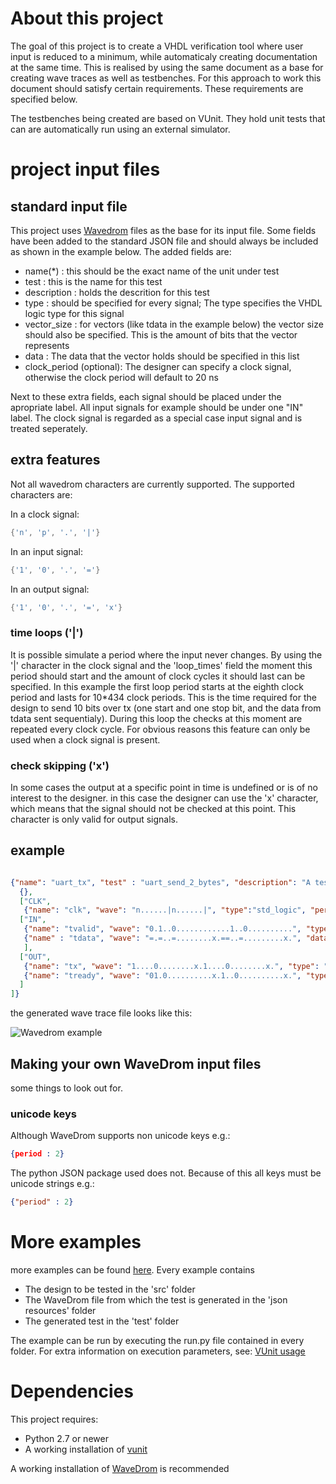 # About this project

The goal of this project is to create a VHDL verification tool where user input is reduced to a minimum, while automaticaly creating documentation at the same time. This is realised by using the same document as a base for creating wave traces as well as testbenches. For this approach to work this document should satisfy certain requirements. These requirements are specified below.

The testbenches being created are based on VUnit. They hold unit tests that can are automatically run using an external simulator.

# project input files

## standard input file

This project uses [Wavedrom](http://wavedrom.com/) files as the base for its input file. Some fields have been added to the standard JSON file and should always be included as shown in the example below. The added fields are:
* name(*) : this should be the exact name of the unit under test
* test : this is the name for this test
* description : holds the descrition for this test
* type : should be specified for every signal; The type specifies the VHDL logic type for this signal
* vector_size : for vectors (like tdata in the example below) the vector size should also be specified. This is the amount of bits that the vector represents
* data : The data that the vector holds should be specified in this list
* clock_period (optional): The designer can specify a clock signal, otherwise the clock period will default to 20 ns

Next to these extra fields, each signal should be placed under the apropriate label. All input signals for example should be under one "IN" label. The clock signal is regarded as a special case input signal and is treated seperately.

## extra features
Not all wavedrom characters are currently supported. The supported characters are:

In a clock signal:
```java
{'n', 'p', '.', '|'}
```

In an input signal:
```java
{'1', '0', '.', '='}
```

In an output signal:
```java
{'1', '0', '.', '=', 'x'}
```


### time loops ('|')
It is possible simulate a period where the input never changes. By using the '|' character in the clock signal and the 'loop_times' field the moment this period should start and the amount of clock cycles it should last can be specified. In this example the first loop period starts at the eighth clock period and lasts for 10*434 clock periods. This is the time required for the design to send 10 bits over tx (one start and one stop bit, and the data from tdata sent sequentialy). During this loop the checks at this moment are repeated every clock cycle. For obvious reasons this feature can only be used when a clock signal is present.

### check skipping ('x')
In some cases the output at a specific point in time is undefined or is of no interest to the designer. in this case the designer can use the 'x' character, which means that the signal should not be checked at this point. This character is only valid for output signals.

## example

```json

{"name": "uart_tx", "test" : "uart_send_2_bytes", "description": "A test for sending two consecutive bytes with an parallel to serial uart", "signal": [
  {},
  ["CLK",
   {"name": "clk", "wave": "n......|n......|", "type":"std_logic", "period": "2", "clock_period": "10", "loop_times" : ["10*434", "10*434"]}],
  ["IN",
   {"name": "tvalid", "wave": "0.1..0............1..0..........", "type": "std_logic"},
   {"name" : "tdata", "wave": "=.=..=........x.==..=.........x.", "data": ["0", "249", "0", "0", "127", "0"], "type" : "std_logic_vector", "vector_size" : "8"}
   ],
  ["OUT",
   {"name": "tx", "wave": "1....0........x.1....0........x.", "type": "std_logic"},
   {"name": "tready", "wave": "01.0..........x.1..0..........x.", "type": "std_logic"}
  ]
]}

```
the generated wave trace file looks like this:

![Wavedrom example](http://postimg.org/image/z5gt0wmon/full/)

## Making your own WaveDrom input files
some things to look out for.
### unicode keys
Although WaveDrom supports non unicode keys 
e.g.:
``` json
{period : 2}
```
The python JSON package used does not. Because of this all keys must be unicode strings
e.g.:
``` json
{"period" : 2}
```

# More examples
more examples can be found [here](https://github.ugent.be/wseldesl/Thesis/tree/master/examples). Every example contains 
 * The design to be tested in the 'src' folder
 * The WaveDrom file from which the test is generated in the 'json resources' folder
 * The generated test in the 'test' folder

The example can be run by executing the run.py file contained in every folder. For extra information on execution parameters, see: [VUnit usage](http://vunit.github.io/cli.html#usage)

# Dependencies

This project requires:
 *  Python 2.7 or newer
 *  A working installation of [vunit](http://vunit.github.io/installing.html)

A working installation of [WaveDrom](https://github.com/wavedrom/wavedrom.github.io) is recommended



